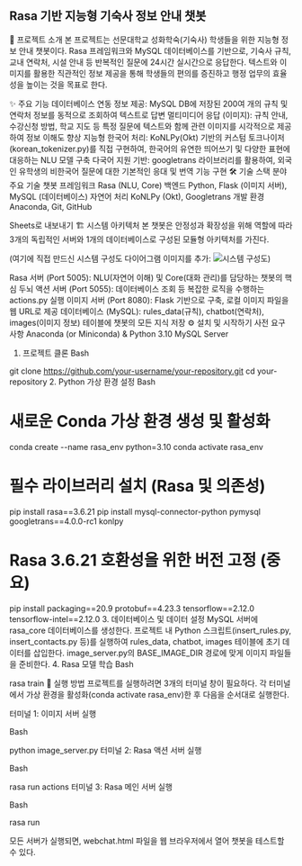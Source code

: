 ## Rasa 기반 지능형 기숙사 정보 안내 챗봇




📖 프로젝트 소개
본 프로젝트는 선문대학교 성화학숙(기숙사) 학생들을 위한 지능형 정보 안내 챗봇이다. Rasa 프레임워크와 MySQL 데이터베이스를 기반으로, 기숙사 규칙, 교내 연락처, 시설 안내 등 반복적인 질문에 24시간 실시간으로 응답한다. 텍스트와 이미지를 활용한 직관적인 정보 제공을 통해 학생들의 편의를 증진하고 행정 업무의 효율성을 높이는 것을 목표로 한다.

✨ 주요 기능
데이터베이스 연동 정보 제공: MySQL DB에 저장된 200여 개의 규칙 및 연락처 정보를 동적으로 조회하여 텍스트로 답변
멀티미디어 응답 (이미지): 규칙 안내, 수강신청 방법, 학교 지도 등 특정 질문에 텍스트와 함께 관련 이미지를 시각적으로 제공하여 정보 이해도 향상
지능형 한국어 처리: KoNLPy(Okt) 기반의 커스텀 토크나이저(korean_tokenizer.py)를 직접 구현하여, 한국어의 유연한 띄어쓰기 및 다양한 표현에 대응하는 NLU 모델 구축
다국어 지원 기반: googletrans 라이브러리를 활용하여, 외국인 유학생의 비한국어 질문에 대한 기본적인 응대 및 번역 기능 구현
🛠️ 기술 스택
분야	주요 기술
챗봇 프레임워크	Rasa (NLU, Core)
백엔드	Python, Flask (이미지 서버), MySQL (데이터베이스)
자연어 처리	KoNLPy (Okt), Googletrans
개발 환경	Anaconda, Git, GitHub

Sheets로 내보내기
🏗️ 시스템 아키텍처
본 챗봇은 안정성과 확장성을 위해 역할에 따라 3개의 독립적인 서버와 1개의 데이터베이스로 구성된 모듈형 아키텍처를 가진다.

(여기에 직접 만드신 시스템 구성도 다이어그램 이미지를 추가: ![시스템 구성도](path/to/diagram.png))

Rasa 서버 (Port 5005): NLU(자연어 이해) 및 Core(대화 관리)를 담당하는 챗봇의 핵심 두뇌
액션 서버 (Port 5055): 데이터베이스 조회 등 복잡한 로직을 수행하는 actions.py 실행
이미지 서버 (Port 8080): Flask 기반으로 구축, 로컬 이미지 파일을 웹 URL로 제공
데이터베이스 (MySQL): rules_data(규칙), chatbot(연락처), images(이미지 정보) 테이블에 챗봇의 모든 지식 저장
⚙️ 설치 및 시작하기
사전 요구사항
Anaconda (or Miniconda) & Python 3.10
MySQL Server
1. 프로젝트 클론
Bash

git clone https://github.com/your-username/your-repository.git
cd your-repository
2. Python 가상 환경 설정
Bash

# 새로운 Conda 가상 환경 생성 및 활성화
conda create --name rasa_env python=3.10
conda activate rasa_env

# 필수 라이브러리 설치 (Rasa 및 의존성)
pip install rasa==3.6.21
pip install mysql-connector-python pymysql googletrans==4.0.0-rc1 konlpy

# Rasa 3.6.21 호환성을 위한 버전 고정 (중요)
pip install packaging==20.9 protobuf==4.23.3 tensorflow==2.12.0 tensorflow-intel==2.12.0
3. 데이터베이스 및 데이터 설정
MySQL 서버에 rasa_core 데이터베이스를 생성한다.
프로젝트 내 Python 스크립트(insert_rules.py, insert_contacts.py 등)를 실행하여 rules_data, chatbot, images 테이블에 초기 데이터를 삽입한다.
image_server.py의 BASE_IMAGE_DIR 경로에 맞게 이미지 파일들을 준비한다.
4. Rasa 모델 학습
Bash

rasa train
🚀 실행 방법
프로젝트를 실행하려면 3개의 터미널 창이 필요하다. 각 터미널에서 가상 환경을 활성화(conda activate rasa_env)한 후 다음을 순서대로 실행한다.

터미널 1: 이미지 서버 실행

Bash

python image_server.py
터미널 2: Rasa 액션 서버 실행

Bash

rasa run actions
터미널 3: Rasa 메인 서버 실행

Bash

rasa run
<!-- end list -->

모든 서버가 실행되면, webchat.html 파일을 웹 브라우저에서 열어 챗봇을 테스트할 수 있다.
